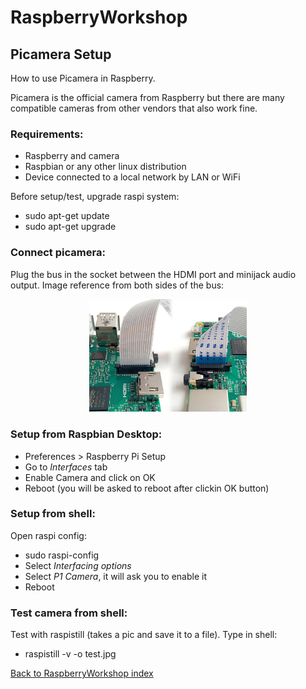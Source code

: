 # RaspberryWorkshop

## Picamera Setup

How to use Picamera in Raspberry. 

Picamera is the official camera from Raspberry but there are many compatible cameras from other vendors that also work fine. 

### Requirements:

- Raspberry and camera
- Raspbian or any other linux distribution
- Device connected to a local network by LAN or WiFi

Before setup/test, upgrade raspi system:
- sudo apt-get update
- sudo apt-get upgrade

### Connect picamera:

Plug the bus in the socket between the HDMI port and minijack audio output. Image reference from both sides of the bus:

<p align="center"><img style="width: 50%;" src="connect-camera.jpg" /></p>

### Setup from Raspbian Desktop:

- Preferences > Raspberry Pi Setup
- Go to *Interfaces* tab
- Enable Camera and click on OK
- Reboot (you will be asked to reboot after clickin OK button)

### Setup from shell:

Open raspi config:
- sudo raspi-config
- Select *Interfacing options*
- Select *P1 Camera*, it will ask you to enable it
- Reboot

### Test camera from shell:

Test with raspistill (takes a pic and save it to a file). Type in shell:
- raspistill -v -o test.jpg

[Back to RaspberryWorkshop index](https://github.com/DiegoMartinezGlez/RaspberryWorkshop)
